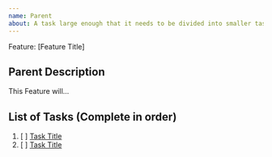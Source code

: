 ```yaml
---
name: Parent
about: A task large enough that it needs to be divided into smaller tasks. It will usually be labeled as `enhancement`.
---
```


<!-- Issue title should mirror the Parent Title. -->

Feature: [Feature Title]

## Parent Description
This Feature will...

## List of Tasks (Complete in order)
1. [ ] [Task Title](https://github.com/username/repository-name/issues/1)
2. [ ] [Task Title](https://github.com/username/repository-name/issues/2)
